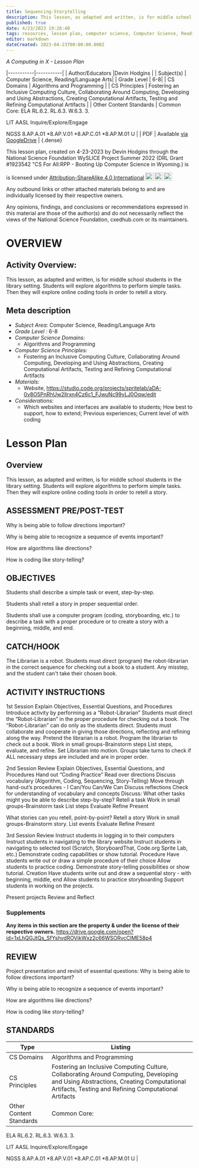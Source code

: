 ```yaml
---
title: Sequencing-Storytelling
description: This lesson, as adapted and written, is for middle school students in the library setting. Students will explore algorithms to perform simple tasks. Then they will explore online coding tools in order to retell a story.
published: true
date: 4/23/2023 19:26:40
tags: resources, lesson plan, computer science, Computer Science, Reading/Language Arts 
editor: markdown
dateCreated: 2023-04-23T00:00:00.000Z
---
```

*A Computing in X - Lesson Plan*

|-----------|-----------|
| Author/Educators |Devin Hodgins |
| Subject(s) | Computer Science, Reading/Language Arts|
| Grade Level | 6-8|
| CS Domains | Algorithms and Programming |
| CS Principles | Fostering an Inclusive Computing Culture, Collaborating Around Computing, Developing and Using Abstractions, Creating Computational Artifacts, Testing and Refining Computational Artifacts |
| Other Content Standards | Common Core:
ELA
RL.6.2. 
RL.6.3. 
W.6.3. 3.


LIT
AASL
Inquire/Explore/Engage


NGSS
8.AP.A.01 
*8.AP.V.01 
*8.AP.C.01 
*8.AP.M.01 U | 
| PDF | Available [via GoogleDrive]() |
{.dense}






This lesson plan, created on 4-23-2023 by Devin Hodgins through the National Science Foundation WySLICE Project Summer 2022 (DRL Grant #1923542 "CS For All:RPP - Booting Up Computer Science in Wyoming.) is  <p xmlns:cc="http://creativecommons.org/ns#" >  is licensed under <a href="http://creativecommons.org/licenses/by-sa/4.0/?ref=chooser-v1" target="_blank" rel="license noopener noreferrer" style="display:inline-block;">Attribution-ShareAlike 4.0 International<img style="height:22px!important;margin-left:3px;vertical-align:text-bottom;" src="https://mirrors.creativecommons.org/presskit/icons/cc.svg?ref=chooser-v1"><img style="height:22px!important;margin-left:3px;vertical-align:text-bottom;" src="https://mirrors.creativecommons.org/presskit/icons/by.svg?ref=chooser-v1"><img style="height:22px!important;margin-left:3px;vertical-align:text-bottom;" src="https://mirrors.creativecommons.org/presskit/icons/sa.svg?ref=chooser-v1"></a></p>


Any outbound links or other attached materials belong to and are individually licensed by their respective owners. 


Any opinions, findings, and conclusions or recommendations expressed in this material are those of the author(s) and do not necessarily reflect the views of the National Science Foundation, cxedhub.com or its maintainers.


# OVERVIEW
## Activity Overview:  
This lesson, as adapted and written, is for middle school students in the library setting. Students will explore algorithms to perform simple tasks. Then they will explore online coding tools in order to retell a story.
## Meta description
+ *Subject Area:* Computer Science, Reading/Language Arts 
+ *Grade Level :* 6-8 
+ *Computer Science Domains:*
   + Algorithms and Programming
+ *Computer Science Principles:*
   + Fostering an Inclusive Computing Culture, Collaborating Around Computing, Developing and Using Abstractions, Creating Computational Artifacts, Testing and Refining Computational Artifacts
+ *Materials:* 
   + Website, https://studio.code.org/projects/spritelab/aDA-0v8O5PnRhUw2llrxn4Cz6c1_FJwuNc99vLJ0Oqw/edit
+ *Considerations:*
   + Which websites and interfaces are available to students; How best to support, how to extend; Previous experiences; Current level of with coding


# Lesson Plan
## Overview
This lesson, as adapted and written, is for middle school students in the library setting. Students will explore algorithms to perform simple tasks. Then they will explore online coding tools in order to retell a story.
## ASSESSMENT PRE/POST-TEST
Why is being able to follow directions important?


Why is being able to recognize a sequence of events important?


How are algorithms like directions?


How is coding like story-telling?
## OBJECTIVES
Students shall describe a simple task or event, step-by-step.


Students shall retell a story in proper sequential order.


Students shall use a computer program (coding, storyboarding, etc.) to describe a task with a proper procedure or to create a story with a beginning, middle, and end.


## CATCH/HOOK
The Librarian is a robot. Students must direct (program) the robot-librarian in the correct sequence for checking out a book to a student. Any misstep, and the student can't take their chosen book.


## ACTIVITY INSTRUCTIONS
1st Session
Explain Objectives, Essential Questions, and Procedures
Introduce activity by performing as a “Robot-Librarian”
Students must direct the “Robot-Librarian” in the proper procedure for checking out a book. 
The “Robot-Librarian” can do only as the students direct.
Students must collaborate and cooperate in giving those directions, reflecting and refining along the way.
Pretend the librarian is a robot. Program the librarian to check out a book. 
Work in small groups-Brainstorm steps
List steps, evaluate, and refine. 
Set Librarian into motion.
Groups take turns to check if ALL necessary steps are included and are in proper order.


2nd Session
Review
Explain Objectives, Essential Questions, and Procedures
Hand out “Coding Practice”
Read over directions 
Discuss vocabulary (Algorithm, Coding, Sequencing, Story-Telling)
Move through hand-out’s procedures - I Can/You Can/We Can
Discuss reflections
Check for understanding of vocabulary and concepts
Discuss: 
What other tasks might you be able to describe step-by-step?
Retell a task 
Work in small groups-Brainstorm task
List steps
Evaluate
Refine
Present


What stories can you retell, point-by-point?
Retell a story
Work in small groups-Brainstorm story.
List events
Evaluate
Refine
Present


3rd Session
Review
Instruct students in logging in to their computers
Instruct students in navigating to the library website
Instruct students in navigating to selected tool (Scratch, StoryboardThat, Code.org Sprite Lab, etc.)
Demonstrate coding capabilities or show tutorial. Procedure
Have students write out or draw a simple procedure of their choice
Allow students to practice coding.
Demonstrate story-telling possibilities or show tutorial. Creation
Have students write out and draw a sequential story - with beginning, middle, end
Allow students to practice storyboarding
Support students in working on the projects.


Present projects
Review and Reflect


### Supplements
**Any items in this section are the property & under the license of their respective owners.**
https://drive.google.com/open?id=1xLhQGJtQs_SfYshvdROVikWxz2c66WSORvcClME58p4




## REVIEW
Project presentation and revisit of essential questions:
Why is being able to follow directions important?


Why is being able to recognize a sequence of events important?


How are algorithms like directions?


How is coding like story-telling?
## STANDARDS        
| Type | Listing | 
|-----------|-----------|
| CS Domains  | Algorithms and Programming|
| CS Principles   | Fostering an Inclusive Computing Culture, Collaborating Around Computing, Developing and Using Abstractions, Creating Computational Artifacts, Testing and Refining Computational Artifacts|
| Other Content Standards | Common Core:
ELA
RL.6.2. 
RL.6.3. 
W.6.3. 3.


LIT
AASL
Inquire/Explore/Engage


NGSS
8.AP.A.01 
*8.AP.V.01 
*8.AP.C.01 
*8.AP.M.01 U  |